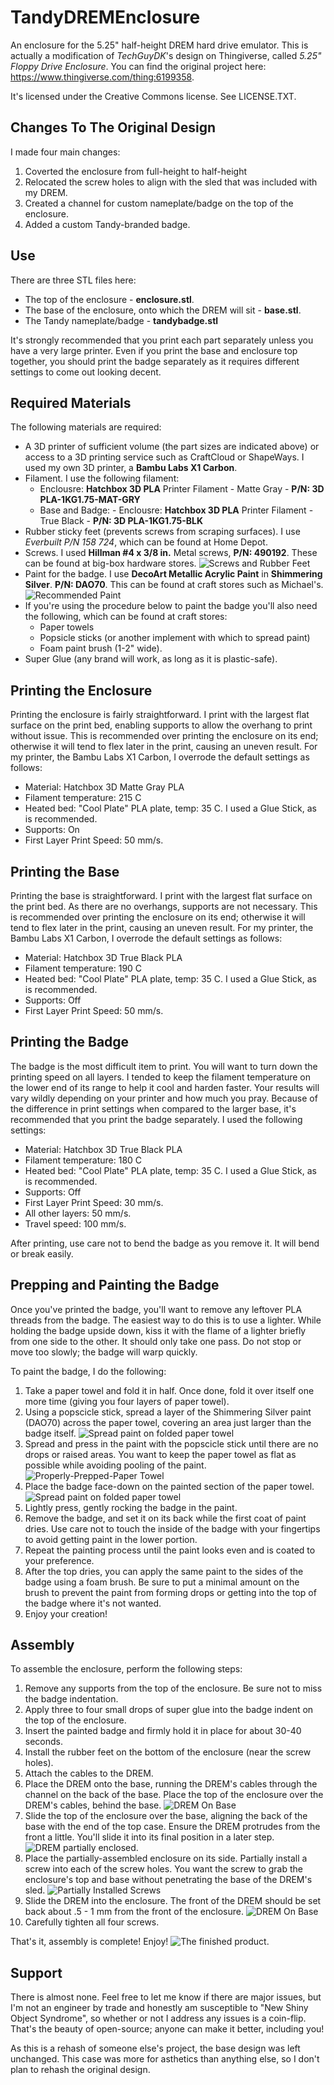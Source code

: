 # TandyDREMEnclosure

An enclosure for the 5.25" half-height DREM hard drive emulator.  This is actually a modification of *TechGuyDK*'s design on Thingiverse, called *5.25" Floppy Drive Enclosure*.  You can find the original project here: https://www.thingiverse.com/thing:6199358.

It's licensed under the Creative Commons license.  See LICENSE.TXT.

## Changes To The Original Design

I made four main changes:

1. Coverted the enclosure from full-height to half-height
2. Relocated the screw holes to align with the sled that was included with my DREM.
3. Created a channel for custom nameplate/badge on the top of the enclosure.
4. Added a custom Tandy-branded badge.

## Use

There are three STL files here:

- The top of the enclosure - **enclosure.stl**.
- The base of the enclosure, onto which the DREM will sit - **base.stl**.  
- The Tandy nameplate/badge - **tandybadge.stl**

It's strongly recommended that you print each part separately unless you have a very large printer.  Even if you print the base and enclosure top together, you should print the badge separately as it requires different settings to come out looking decent.

## Required Materials

The following materials are required:

- A 3D printer of sufficient volume (the part sizes are indicated above) or access to a 3D printing service such as CraftCloud or ShapeWays.  I used my own 3D printer, a **Bambu Labs X1 Carbon**.
- Filament.  I use the following filament:
    - Enclousre: **Hatchbox 3D PLA** Printer Filament - Matte Gray - **P/N: 3D PLA-1KG1.75-MAT-GRY**
    - Base and Badge: - Enclousre: **Hatchbox 3D PLA** Printer Filament - True Black - **P/N: 3D PLA-1KG1.75-BLK**
- Rubber sticky feet (prevents screws from scraping surfaces).  I use *Everbuilt P/N 158 724*, which can be found at Home Depot.
- Screws.  I used **Hillman #4 x 3/8 in.** Metal screws, **P/N: 490192**.  These can be found at big-box hardware stores. ![Screws and Rubber Feet](pic/screws-feet.jpg)
- Paint for the badge.  I use **DecoArt Metallic Acrylic Paint** in **Shimmering Silver**.  **P/N: DAO70**.  This can be found at craft stores such as Michael's. ![Recommended Paint](pic/paintbottle.jpg)
- If you're using the procedure below to paint the badge you'll also need the following, which can be found at craft stores:
    - Paper towels
    - Popsicle sticks (or another implement with which to spread paint)
    - Foam paint brush (1-2" wide).
- Super Glue (any brand will work, as long as it is plastic-safe).

## Printing the Enclosure

Printing the enclosure is fairly straightforward.  I print with the largest flat surface on the print bed, enabling supports to allow the overhang to print without issue.  This is recommended over printing the enclosure on its end; otherwise it will tend to flex later in the print, causing an uneven result.  For my printer, the Bambu Labs X1 Carbon, I overrode the default settings as follows:

* Material: Hatchbox 3D  Matte Gray PLA
* Filament temperature: 215 C
* Heated bed: "Cool Plate" PLA plate, temp: 35 C.  I used a Glue Stick, as is recommended.
* Supports: On
* First Layer Print Speed: 50 mm/s.

## Printing the Base

Printing the base is straightforward.  I print with the largest flat surface on the print bed.  As there are no overhangs, supports are not necessary.  This is recommended over printing the enclosure on its end; otherwise it will tend to flex later in the print, causing an uneven result.  For my printer, the Bambu Labs X1 Carbon, I overrode the default settings as follows:

* Material: Hatchbox 3D  True Black PLA
* Filament temperature: 190 C
* Heated bed: "Cool Plate" PLA plate, temp: 35 C.  I used a Glue Stick, as is recommended.
* Supports: Off
* First Layer Print Speed: 50 mm/s.

## Printing the Badge

The badge is the most difficult item to print.  You will want to turn down the printing speed on all layers.  I tended to keep the filament temperature on the lower end of its range to help it cool and harden faster.  Your results will vary wildly depending on your printer and how much you pray.  Because of the difference in print settings when compared to the larger base, it's recommended that you print the badge separately.  I used the following settings:

* Material: Hatchbox 3D  True Black PLA
* Filament temperature: 180 C
* Heated bed: "Cool Plate" PLA plate, temp: 35 C.  I used a Glue Stick, as is recommended.
* Supports: Off
* First Layer Print Speed: 30 mm/s.
* All other layers: 50 mm/s.
* Travel speed: 100 mm/s.

After printing, use care not to bend the badge as you remove it.  It will bend or break easily.  

## Prepping and Painting the Badge

Once you've printed the badge, you'll want to remove any leftover PLA threads from the badge.  The easiest way to do this is to use a lighter.  While holding the badge upside down, kiss it with the flame of a lighter briefly from one side to the other.  It should only take one pass.  Do not stop or move too slowly; the badge will warp quickly.

To paint the badge, I do the following: 
1. Take a paper towel and fold it in half.  Once done, fold it over itself one more time (giving you four layers of paper towel).
1. Using a popscicle stick, spread a layer of the Shimmering Silver paint (DAO70) across the paper towel, covering an area just larger than the badge itself. ![Spread paint on folded paper towel](pic/spread.jpg)
1. Spread and press in the paint with the popscicle stick until there are no drops or raised areas.  You want to keep the paper towel as flat as possible while avoiding pooling of the paint. ![Properly-Prepped-Paper Towel](pic/paint.jpg)
1. Place the badge face-down on the painted section of the paper towel. ![Spread paint on folded paper towel](pic/pbadge.jpg)
1. Lightly press, gently rocking the badge in the paint.
1. Remove the badge, and set it on its back while the first coat of paint dries.  Use care not to touch the inside of the badge with your fingertips to avoid getting paint in the lower portion.
1. Repeat the painting process until the paint looks even and is coated to your preference.
1. After the top dries, you can apply the same paint to the sides of the badge using a foam brush.  Be sure to put a minimal amount on the brush to prevent the paint from forming drops or getting into the top of the badge where it's not wanted.
1. Enjoy your creation!

## Assembly

To assemble the enclosure, perform the following steps:

1. Remove any supports from the top of the enclosure.  Be sure not to miss the badge indentation.
1. Apply three to four small drops of super glue into the badge indent on the top of the enclosure.
1. Insert the painted badge and firmly hold it in place for about 30-40 seconds.
1. Install the rubber feet on the bottom of the enclosure (near the screw holes).
1. Attach the cables to the DREM.
1. Place the DREM onto the base, running the DREM's cables through the channel on the back of the base.  Place the top of the enclosure over the DREM's cables, behind the base. ![DREM On Base](pic/assemble1.jpg)
1. Slide the top of the enclosure over the base, aligning the back of the base with the end of the top case.  Ensure the DREM protrudes from the front a little.  You'll slide it into its final position in a later step.  ![DREM partially enclosed.](pic/assemble2.jpg)
1. Place the partially-assembled enclosure on its side.  Partially install a screw into each of the screw holes.  You want the screw to grab the enclosure's top and base without penetrating the base of the DREM's sled.  ![Partially Installed Screws](pic/assemble3.jpg)
1. Slide the DREM into the enclosure.  The front of the DREM should be set back about .5 - 1 mm from the front of the enclosure.  ![DREM On Base](pic/assemble4.jpg)
1. Carefully tighten all four screws.

That's it, assembly is complete!  Enjoy!
![The finished product.](pic/finished.jpg)

## Support

There is almost none.  Feel free to let me know if there are major issues, but I'm not an engineer by trade and honestly am susceptible to "New Shiny Object Syndrome", so whether or not I address any issues is a coin-flip.  That's the beauty of open-source; anyone can make it better, including you! 

As this is a rehash of someone else's project, the base design was left unchanged.  This case was more for asthetics than anything else, so I don't plan to rehash the original design.